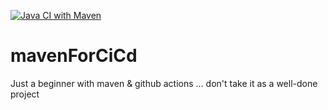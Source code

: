 [![Java CI with Maven](https://github.com/laurentraulier/mavenForCiCd/actions/workflows/maven.yml/badge.svg?branch=main)](https://github.com/laurentraulier/mavenForCiCd/actions/workflows/maven.yml)
# mavenForCiCd

Just a beginner with maven & github actions ... don't take it as a well-done project 
